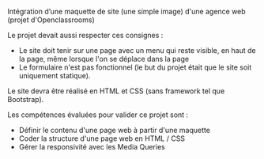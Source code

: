 Intégration d’une maquette de site (une simple image) d'une agence web (projet d'Openclassrooms)

Le projet devait aussi respecter ces consignes : 
  - Le site doit tenir sur une page avec un menu qui reste visible, en haut de la page, même lorsque l'on se déplace dans la page 
  - Le formulaire n'est pas fonctionnel (le but du projet était que le site soit uniquement statique).

Le site devra être réalisé en HTML et CSS (sans framework tel que Bootstrap).

Les compétences évaluées pour valider ce projet sont : 
- Définir le contenu d'une page web à partir d'une maquette
- Coder la structure d'une page web en HTML / CSS
- Gérer la responsivité avec les Media Queries

